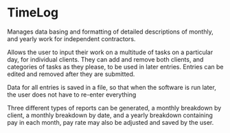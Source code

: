 # TimeLog
Manages data basing and formatting of detailed descriptions of monthly, and yearly work for independent contractors.

Allows the user to input their work on a multitude of tasks on a particular day, for individual clients. They can add and remove both clients, and categories of tasks as they please, to be used in later entries. Entries can be edited and removed after they are submitted.

Data for all entries is saved in a file, so that when the software is run later, the user does not have to re-enter everything

Three different types of reports can be generated, a monthly breakdown by client, a monthly breakdown by date, and a yearly breakdown containing pay in each month, pay rate may also be adjusted and saved by the user.
